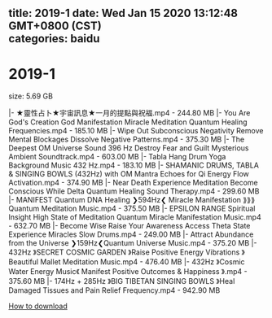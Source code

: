 
title: 2019-1
date: Wed Jan 15 2020 13:12:48 GMT+0800 (CST)    
categories: baidu
---

# 2019-1
size: 5.69 GB
 
 
|- ★靈性占卜★宇宙訊息★一月的提點與祝福.mp4 - 244.80 MB
|- You Are God's Creation God Manifestation Miracle Meditation Quantum Healing Frequencies.mp4 - 185.10 MB
|- Wipe Out Subconscious Negativity Remove Mental Blockages Dissolve Negative Patterns.mp4 - 375.30 MB
|- The Deepest OM Universe Sound 396 Hz Destroy Fear and Guilt Mysterious Ambient Soundtrack.mp4 - 603.00 MB
|- Tabla  Hang Drum  Yoga Background Music 432 Hz.mp4 - 183.10 MB
|- SHAMANIC DRUMS, TABLA & SINGING BOWLS (432Hz) with OM Mantra Echoes for Qi Energy Flow Activation.mp4 - 374.90 MB
|- Near Death Experience Meditation Become Conscious While Delta Quantum Healing Sound Therapy.mp4 - 299.60 MB
|- MANIFEST Quantum DNA Healing ❯594Hz❮ Miracle Manifestation ⟫⟫⟫ Quantum Meditation Music.mp4 - 375.50 MB
|- EPSILON RANGE Spiritual Insight High State of Meditation Quantum Miracle Manifestation Music.mp4 - 632.70 MB
|- Become Wise Raise Your Awareness Access Theta State Experience Miracles Slow Drums.mp4 - 249.00 MB
|- Attract Abundance from the Universe ❯159Hz❮Quantum Universe Music.mp4 - 375.20 MB
|- 432Hz 》SECRET COSMIC GARDEN 》Raise Positive Energy Vibrations 》Beautiful Mallet Meditation Music.mp4 - 476.40 MB
|- 432Hz 》Cosmic Water Energy Music《 Manifest Positive Outcomes & Happiness 》.mp4 - 375.60 MB
|- 174Hz + 285Hz 》BIG TIBETAN SINGING BOWLS 》Heal Damaged Tissues and Pain Relief Frequency.mp4 - 942.90 MB

[How to download](https://bpcam.bemobtrk.com/go/2ceec3aa-1ca2-46d6-b9ff-aaa5c184517c?jno=277)